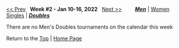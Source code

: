 <a name="top"></a>[<< Prev](men_doubles_2147.md) &nbsp; **Week #2 - Jan 10-16, 2022** &nbsp; [Next >>](men_doubles_2203.md) &nbsp;&nbsp;&nbsp;&nbsp;&nbsp;&nbsp;&nbsp; [***Men***](./men_doubles_2202.md) &#124; [Women](./women_doubles_2202.md) &nbsp;&nbsp;&nbsp;&nbsp;&nbsp; [Singles](./men_singles_2202.md) &#124; [***Doubles***](./men_doubles_2202.md)

There are no Men's Doubles tournaments on the calendar this week

Return to the [Top](./men_doubles_2202.md) &#124; [Home Page](../../index.md)